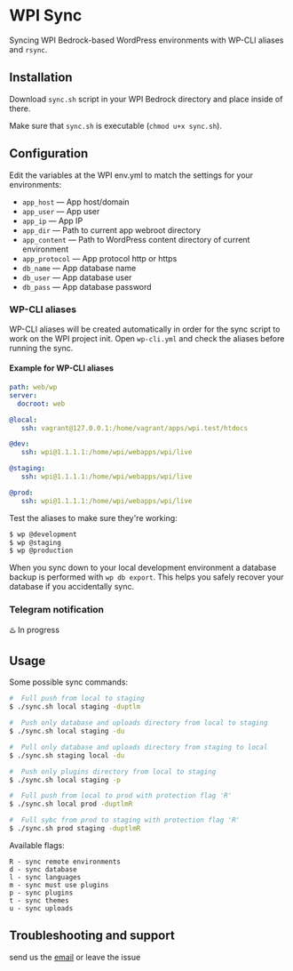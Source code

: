 # WPI Sync

Syncing WPI Bedrock-based WordPress environments with WP-CLI aliases and `rsync`.

## Installation

Download `sync.sh` script in your WPI Bedrock directory and place inside of there.

Make sure that `sync.sh` is executable (`chmod u+x sync.sh`).

## Configuration

Edit the variables at the WPI env.yml to match the settings for your environments:

* `app_host` — App host/domain
* `app_user` — App user
* `app_ip` — App IP
* `app_dir` — Path to current app webroot directory
* `app_content` — Path to WordPress content directory of current environment
* `app_protocol` — App protocol http or https
* `db_name` — App database name
* `db_user` — App database user
* `db_pass` — App database password

### WP-CLI aliases

WP-CLI aliases will be created automatically in order for the sync script to work on the WPI project init.
Open `wp-cli.yml` and check the aliases before running the sync.

#### Example for WP-CLI aliases

```yml
path: web/wp
server:
  docroot: web

@local:
   ssh: vagrant@127.0.0.1:/home/vagrant/apps/wpi.test/htdocs

@dev:
   ssh: wpi@1.1.1.1:/home/wpi/webapps/wpi/live

@staging:
   ssh: wpi@1.1.1.1:/home/wpi/webapps/wpi/live

@prod:
   ssh: wpi@1.1.1.1:/home/wpi/webapps/wpi/live
```

Test the aliases to make sure they're working:

```sh
$ wp @development
$ wp @staging
$ wp @production
```

When you sync down to your local development environment a database backup is performed with `wp db export`.
This helps you safely recover your database if you accidentally sync.

### Telegram notification

♨️ In progress

## Usage

Some possible sync commands:

```sh
#  Full push from local to staging
$ ./sync.sh local staging -duptlm

#  Push only database and uploads directory from local to staging
$ ./sync.sh local staging -du

#  Pull only database and uploads directory from staging to local
$ ./sync.sh staging local -du

#  Push only plugins directory from local to staging
$ ./sync.sh local staging -p

#  Full push from local to prod with protection flag 'R'
$ ./sync.sh local prod -duptlmR

#  Full sybc from prod to staging with protection flag 'R'
$ ./sync.sh prod staging -duptlmR
```

Available flags:

```
R - sync remote environments
d - sync database
l - sync languages
m - sync must use plugins
p - sync plugins
t - sync themes
u - sync uploads
```

## Troubleshooting and support

send us the [email](mailto:dev@wpi.pw) or leave the issue
